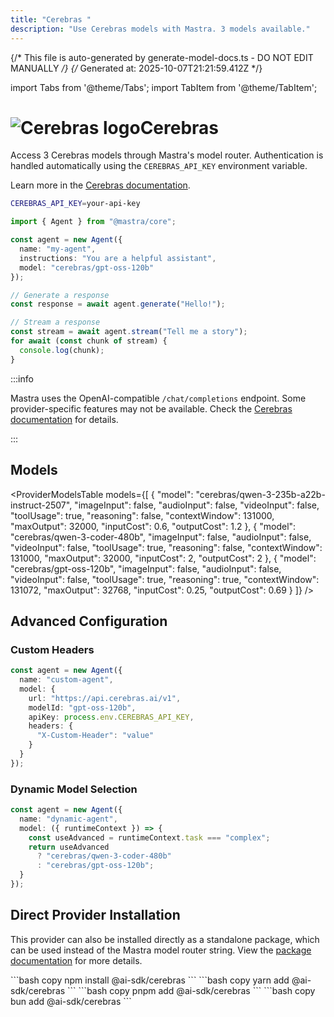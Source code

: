 ```yaml
---
title: "Cerebras "
description: "Use Cerebras models with Mastra. 3 models available."
---
```


{/* This file is auto-generated by generate-model-docs.ts - DO NOT EDIT MANUALLY */}
{/* Generated at: 2025-10-07T21:21:59.412Z */}

import Tabs from '@theme/Tabs';
import TabItem from '@theme/TabItem';

# <img src="https://models.dev/logos/cerebras.svg" alt="Cerebras logo" className="inline w-8 h-8 mr-2 align-middle dark:invert dark:brightness-0 dark:contrast-200" />Cerebras

Access 3 Cerebras models through Mastra's model router. Authentication is handled automatically using the `CEREBRAS_API_KEY` environment variable.

Learn more in the [Cerebras documentation](https://inference-docs.cerebras.ai/models/overview).

```bash
CEREBRAS_API_KEY=your-api-key
```

```typescript
import { Agent } from "@mastra/core";

const agent = new Agent({
  name: "my-agent",
  instructions: "You are a helpful assistant",
  model: "cerebras/gpt-oss-120b"
});

// Generate a response
const response = await agent.generate("Hello!");

// Stream a response
const stream = await agent.stream("Tell me a story");
for await (const chunk of stream) {
  console.log(chunk);
}
```

:::info

Mastra uses the OpenAI-compatible `/chat/completions` endpoint. Some provider-specific features may not be available. Check the [Cerebras documentation](https://inference-docs.cerebras.ai/models/overview) for details.

:::

## Models

<ProviderModelsTable 
  models={[
  {
    "model": "cerebras/qwen-3-235b-a22b-instruct-2507",
    "imageInput": false,
    "audioInput": false,
    "videoInput": false,
    "toolUsage": true,
    "reasoning": false,
    "contextWindow": 131000,
    "maxOutput": 32000,
    "inputCost": 0.6,
    "outputCost": 1.2
  },
  {
    "model": "cerebras/qwen-3-coder-480b",
    "imageInput": false,
    "audioInput": false,
    "videoInput": false,
    "toolUsage": true,
    "reasoning": false,
    "contextWindow": 131000,
    "maxOutput": 32000,
    "inputCost": 2,
    "outputCost": 2
  },
  {
    "model": "cerebras/gpt-oss-120b",
    "imageInput": false,
    "audioInput": false,
    "videoInput": false,
    "toolUsage": true,
    "reasoning": true,
    "contextWindow": 131072,
    "maxOutput": 32768,
    "inputCost": 0.25,
    "outputCost": 0.69
  }
]}
/>

## Advanced Configuration

### Custom Headers

```typescript
const agent = new Agent({
  name: "custom-agent",
  model: {
    url: "https://api.cerebras.ai/v1",
    modelId: "gpt-oss-120b",
    apiKey: process.env.CEREBRAS_API_KEY,
    headers: {
      "X-Custom-Header": "value"
    }
  }
});
```

### Dynamic Model Selection

```typescript
const agent = new Agent({
  name: "dynamic-agent",
  model: ({ runtimeContext }) => {
    const useAdvanced = runtimeContext.task === "complex";
    return useAdvanced 
      ? "cerebras/qwen-3-coder-480b"
      : "cerebras/gpt-oss-120b";
  }
});
```

## Direct Provider Installation

This provider can also be installed directly as a standalone package, which can be used instead of the Mastra model router string. View the [package documentation](https://www.npmjs.com/package/@ai-sdk/cerebras) for more details.

<Tabs groupId="package-manager">
  <TabItem value="npm" label="npm" default>
    ```bash copy
    npm install @ai-sdk/cerebras
    ```
  </TabItem>
  <TabItem value="yarn" label="yarn">
    ```bash copy
    yarn add @ai-sdk/cerebras
    ```
  </TabItem>
  <TabItem value="pnpm" label="pnpm">
    ```bash copy
    pnpm add @ai-sdk/cerebras
    ```
  </TabItem>
  <TabItem value="bun" label="bun">
    ```bash copy
    bun add @ai-sdk/cerebras
    ```
  </TabItem>
</Tabs>
